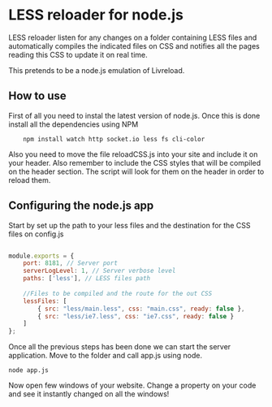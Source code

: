LESS reloader for node.js
====

LESS reloader listen for any changes on a folder containing LESS files and automatically compiles the indicated files on CSS and notifies all the pages reading this CSS to update it on real time.

This pretends to be a node.js emulation of Livreload.

How to use
----

First of all you need to instal the latest version of node.js. Once this is done install all the dependencies using NPM
```
	npm install watch http socket.io less fs cli-color
```
	
Also you need to move the file reloadCSS.js into your site and include it on your header. Also remember to include the CSS styles that will be compiled on the header section. The script will look for them on the header in order to reload them.

Configuring the node.js app
----

Start by set up the path to your less files and the destination for the CSS files on config.js

```javascript

module.exports = {
	port: 8181, // Server port
	serverLogLevel: 1, // Server verbose level
	paths: ['less'], // LESS files path
	
	//Files to be compiled and the route for the out CSS
	lessFiles: [
		{ src: "less/main.less", css: "main.css", ready: false },
		{ src: "less/ie7.less", css: "ie7.css", ready: false }
	]
};

```

Once all the previous steps has been done we can start the server application. Move to the folder and call app.js using node.

	node app.js
	
Now open few windows of your website. Change a property on your code and see it instantly changed on all the windows!
